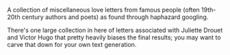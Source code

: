 A collection of miscellaneous love letters from famous people (often 19th-20th century authors and poets) as found through haphazard googling.

There's one large collection in here of letters associated with Juliette Drouet and Victor Hugo that pretty heavily biases the final results; you may want to carve that down for your own text generation. 

